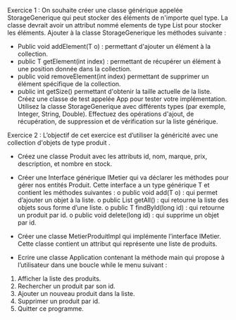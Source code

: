 Exercice 1 :
On souhaite créer une classe générique appelée StorageGenerique qui peut stocker des
éléments de n'importe quel type. La classe devrait avoir un attribut nommé elements de type
List pour stocker les éléments. Ajouter à la classe StorageGenerique les méthodes
suivante :
- Public void addElement(T o) : permettant d'ajouter un élément à la collection.
- public T getElement(int index) : permettant de récupérer un élément à une position
donnée dans la collection.
- public void removeElement(int index) permettant de supprimer un élément
spécifique de la collection.
- public int getSize() permettant d'obtenir la taille actuelle de la liste.
Créez une classe de test appelée App pour tester votre implémentation. Utilisez la classe
StorageGenerique avec différents types (par exemple, Integer, String, Double). Effectuez
des opérations d'ajout, de récupération, de suppression et de vérification sur la liste générique.

Exercice 2 :
L’objectif de cet exercice est d’utiliser la généricité avec une collection d'objets de type
produit .
- Créez une classe Produit avec les attributs id, nom, marque, prix, description,
et nombre en stock.
- Créer une Interface générique IMetier qui va déclarer les méthodes pour gérer
nos entités Produit. Cette interface a un type générique T et contient les
méthodes suivantes :
o public void add(T o) : qui permet d’ajouter un objet à la liste.
o public List<T> getAll() : qui retourne la liste des objets sous forme d’une
liste.
o public T findById(long id) : qui retourne un produit par id.
o public void delete(long id) : qui supprime un objet par id.

- Créer une classe MetierProduitImpl qui implémente l’interface IMetier. Cette classe
contient un attribut qui représente une liste de produits.
- Ecrire une classe Application contenant la méthode main qui propose à l’utilisateur
dans une boucle while le menu suivant :
1. Afficher la liste des produits.
2. Rechercher un produit par son id.
3. Ajouter un nouveau produit dans la liste.
4. Supprimer un produit par id.
5. Quitter ce programme.
